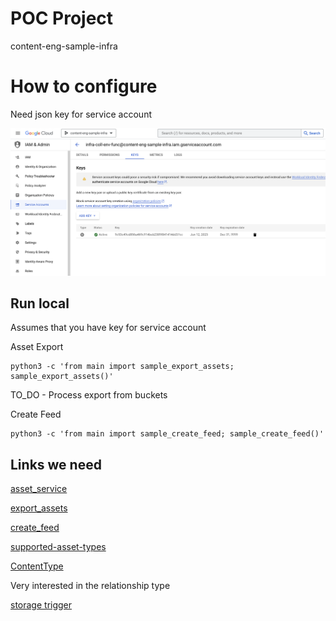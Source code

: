 # POC Project
content-eng-sample-infra
# How to configure
Need json key for service account

![alt text](sa_perm.png "JSON Key")

## Run local
Assumes that you have key for service account

Asset Export
```
python3 -c 'from main import sample_export_assets; sample_export_assets()'
```

TO_DO - Process export from buckets

Create Feed
```
python3 -c 'from main import sample_create_feed; sample_create_feed()'
```

## Links we need

[asset_service](https://cloud.google.com/python/docs/reference/cloudasset/latest/google.cloud.asset_v1.services.asset_service)

[export_assets](https://cloud.google.com/python/docs/reference/cloudasset/latest/google.cloud.asset_v1.services.asset_service.AssetServiceClient#google_cloud_asset_v1_services_asset_service_AssetServiceClient_export_assets)

[create_feed](https://cloud.google.com/python/docs/reference/cloudasset/latest/google.cloud.asset_v1.services.asset_service.AssetServiceClient#google_cloud_asset_v1_services_asset_service_AssetServiceClient_create_feed)

[supported-asset-types](https://cloud.google.com/asset-inventory/docs/supported-asset-types)


[ContentType](https://cloud.google.com/python/docs/reference/cloudasset/latest/google.cloud.asset_v1.types.ContentType)

Very interested in the relationship type

[storage trigger](https://cloud.google.com/functions/docs/calling/storage)